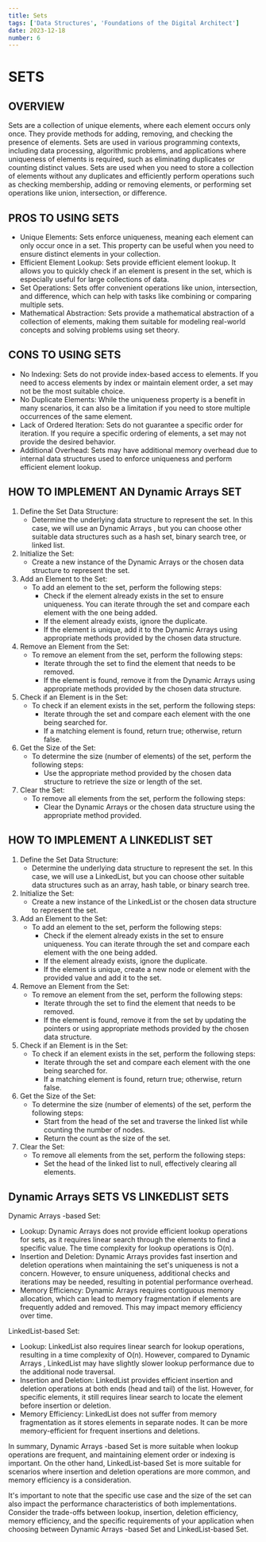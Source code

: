 ```yaml
---
title: Sets
tags: ['Data Structures', 'Foundations of the Digital Architect']
date: 2023-12-18
number: 6
---
```

# SETS

## OVERVIEW

Sets are a collection of unique elements, where each element occurs only once. They provide methods for adding, removing, and checking the presence of elements. Sets are used in various programming contexts, including data processing, algorithmic problems, and applications where uniqueness of elements is required, such as eliminating duplicates or counting distinct values. Sets are used when you need to store a collection of elements without any duplicates and efficiently perform operations such as checking membership, adding or removing elements, or performing set operations like union, intersection, or difference.

## PROS TO USING SETS
- Unique Elements: Sets enforce uniqueness, meaning each element can only occur once in a set. This property can be useful when you need to ensure distinct elements in your collection.
- Efficient Element Lookup: Sets provide efficient element lookup. It allows you to quickly check if an element is present in the set, which is especially useful for large collections of data.
- Set Operations: Sets offer convenient operations like union, intersection, and difference, which can help with tasks like combining or comparing multiple sets.
- Mathematical Abstraction: Sets provide a mathematical abstraction of a collection of elements, making them suitable for modeling real-world concepts and solving problems using set theory.

## CONS TO USING SETS
- No Indexing: Sets do not provide index-based access to elements. If you need to access elements by index or maintain element order, a set may not be the most suitable choice.
- No Duplicate Elements: While the uniqueness property is a benefit in many scenarios, it can also be a limitation if you need to store multiple occurrences of the same element.
- Lack of Ordered Iteration: Sets do not guarantee a specific order for iteration. If you require a specific ordering of elements, a set may not provide the desired behavior.
- Additional Overhead: Sets may have additional memory overhead due to internal data structures used to enforce uniqueness and perform efficient element lookup.

## HOW TO IMPLEMENT AN Dynamic Arrays  SET
1. Define the Set Data Structure:
    - Determine the underlying data structure to represent the set. In this case, we will use an Dynamic Arrays , but you can choose other suitable data structures such as a hash set, binary search tree, or linked list.
2. Initialize the Set:
    - Create a new instance of the Dynamic Arrays  or the chosen data structure to represent the set.
3. Add an Element to the Set:
    - To add an element to the set, perform the following steps:
        - Check if the element already exists in the set to ensure uniqueness. You can iterate through the set and compare each element with the one being added.
        - If the element already exists, ignore the duplicate.
        - If the element is unique, add it to the Dynamic Arrays  using appropriate methods provided by the chosen data structure.
4. Remove an Element from the Set:
    - To remove an element from the set, perform the following steps:
        - Iterate through the set to find the element that needs to be removed.
        - If the element is found, remove it from the Dynamic Arrays  using appropriate methods provided by the chosen data structure.
5. Check if an Element is in the Set:
    - To check if an element exists in the set, perform the following steps:
        - Iterate through the set and compare each element with the one being searched for.
        - If a matching element is found, return true; otherwise, return false.
6. Get the Size of the Set:
    - To determine the size (number of elements) of the set, perform the following steps:
        - Use the appropriate method provided by the chosen data structure to retrieve the size or length of the set.
7. Clear the Set:
    - To remove all elements from the set, perform the following steps:
        - Clear the Dynamic Arrays  or the chosen data structure using the appropriate method provided.

## HOW TO IMPLEMENT A LINKEDLIST SET

1. Define the Set Data Structure:
    - Determine the underlying data structure to represent the set. In this case, we will use a LinkedList, but you can choose other suitable data structures such as an array, hash table, or binary search tree.
2. Initialize the Set:
    - Create a new instance of the LinkedList or the chosen data structure to represent the set.
3. Add an Element to the Set:
    - To add an element to the set, perform the following steps:
        - Check if the element already exists in the set to ensure uniqueness. You can iterate through the set and compare each element with the one being added.
        - If the element already exists, ignore the duplicate.
        - If the element is unique, create a new node or element with the provided value and add it to the set.
4. Remove an Element from the Set:
    - To remove an element from the set, perform the following steps:
        - Iterate through the set to find the element that needs to be removed.
        - If the element is found, remove it from the set by updating the pointers or using appropriate methods provided by the chosen data structure.
5. Check if an Element is in the Set:
    - To check if an element exists in the set, perform the following steps:
        - Iterate through the set and compare each element with the one being searched for.
        - If a matching element is found, return true; otherwise, return false.
6. Get the Size of the Set:
    - To determine the size (number of elements) of the set, perform the following steps:
        - Start from the head of the set and traverse the linked list while counting the number of nodes.
        - Return the count as the size of the set.
7. Clear the Set:
    - To remove all elements from the set, perform the following steps:
        - Set the head of the linked list to null, effectively clearing all elements.

## Dynamic Arrays  SETS VS LINKEDLIST SETS

Dynamic Arrays -based Set:

- Lookup: Dynamic Arrays  does not provide efficient lookup operations for sets, as it requires linear search through the elements to find a specific value. The time complexity for lookup operations is O(n).
- Insertion and Deletion: Dynamic Arrays  provides fast insertion and deletion operations when maintaining the set's uniqueness is not a concern. However, to ensure uniqueness, additional checks and iterations may be needed, resulting in potential performance overhead.
- Memory Efficiency: Dynamic Arrays  requires contiguous memory allocation, which can lead to memory fragmentation if elements are frequently added and removed. This may impact memory efficiency over time.

LinkedList-based Set:

- Lookup: LinkedList also requires linear search for lookup operations, resulting in a time complexity of O(n). However, compared to Dynamic Arrays , LinkedList may have slightly slower lookup performance due to the additional node traversal.
- Insertion and Deletion: LinkedList provides efficient insertion and deletion operations at both ends (head and tail) of the list. However, for specific elements, it still requires linear search to locate the element before insertion or deletion.
- Memory Efficiency: LinkedList does not suffer from memory fragmentation as it stores elements in separate nodes. It can be more memory-efficient for frequent insertions and deletions.

In summary, Dynamic Arrays -based Set is more suitable when lookup operations are frequent, and maintaining element order or indexing is important. On the other hand, LinkedList-based Set is more suitable for scenarios where insertion and deletion operations are more common, and memory efficiency is a consideration.

It's important to note that the specific use case and the size of the set can also impact the performance characteristics of both implementations. Consider the trade-offs between lookup, insertion, deletion efficiency, memory efficiency, and the specific requirements of your application when choosing between Dynamic Arrays -based Set and LinkedList-based Set.
